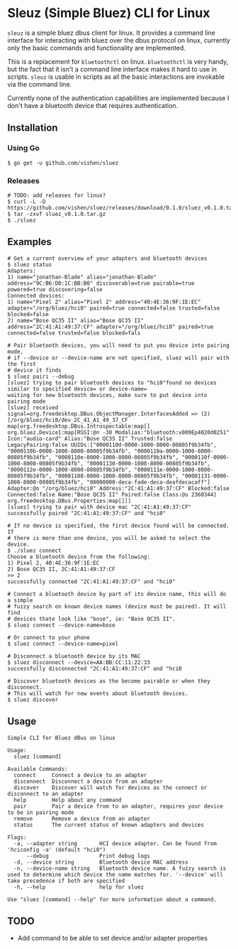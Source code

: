 # Sleuz (Simple Bluez) CLI for Linux

`sleuz` is a simple bluez dbus client for linux. It provides a command line interface
for interacting with bluez over the dbus protocol on linux, currently only the basic
commands and functionality are implemented.

This is a replacement for `bluetoothctl` on linux. `bluetoothctl` is very handy, but
the fact that it isn't a command line interface makes it hard to use in scripts. `sleuz`
is usable in scripts as all the basic interactions are invokable via the command line.

Currently none of the authentication capabilities are implemented because I don't
have a bluetooth device that requires authentication.

## Installation
### Using Go

```
$ go get -u github.com/vishen/sluez
```

### Releases
```
# TODO: add releases for linux?
$ curl -L -O https://github.com/vishen/sluez/releases/download/0.1.0/sluez_v0.1.0.tar.gz
$ tar -zxvf sluez_v0.1.0.tar.gz
$ ./sluez
```

## Examples

```
# Get a current overview of your adapters and bluetooth devices
$ sluez status
Adapters:
1) name="jonathan-Blade" alias="jonathan-Blade" address="9C:B6:D0:1C:BB:B0" discoverable=true pairable=true powered=true discovering=false
Connected devices:
1) name="Pixel 2" alias="Pixel 2" address="40:4E:36:9F:1E:EC" adapter="/org/bluez/hci0" paired=true connected=false trusted=false blocked=false
2) name="Bose QC35 II" alias="Bose QC35 II" address="2C:41:A1:49:37:CF" adapter="/org/bluez/hci0" paired=true connected=false trusted=false blocked=fals

# Pair bluetooth devices, you will need to put you device into pairing mode,
# if --device or --device-name are not specified, sluez will pair with the first
# device it finds
$ sluez pairi --debug
[sluez] trying to pair bluetooth devices to "hci0"found no devices similar to specified device= or device-name=
waiting for new bluetooth devices, make sure to put device into pairing mode
[sluez] received signal=org.freedesktop.DBus.ObjectManager.InterfacesAdded => (2)[/org/bluez/hci0/dev_2C_41_A1_49_37_CF map[org.freedesktop.DBus.Introspectable:map[] org.bluez.Device1:map[RSSI:@n -30 Modalias:"bluetooth:v009Ep4020d0251" Icon:"audio-card" Alias:"Bose QC35 II" Trusted:false LegacyPairing:false UUIDs:["0000110d-0000-1000-8000-00805f9b34fb", "0000110b-0000-1000-8000-00805f9b34fb", "0000110a-0000-1000-8000-00805f9b34fb", "0000110e-0000-1000-8000-00805f9b34fb", "0000110f-0000-1000-8000-00805f9b34fb", "00001130-0000-1000-8000-00805f9b34fb", "0000112e-0000-1000-8000-00805f9b34fb", "0000111e-0000-1000-8000-00805f9b34fb", "00001108-0000-1000-8000-00805f9b34fb", "00001131-0000-1000-8000-00805f9b34fb", "00000000-deca-fade-deca-deafdecacaff"] Adapter:@o "/org/bluez/hci0" Address:"2C:41:A1:49:37:CF" Blocked:false Connected:false Name:"Bose QC35 II" Paired:false Class:@u 2360344] org.freedesktop.DBus.Properties:map[]]]
[sluez] trying to pair with device mac "2C:41:A1:49:37:CF"
successfully paired "2C:41:A1:49:37:CF" and "hci0"

# If no device is specified, the first device found will be connected. If
# there is more than one device, you will be asked to select the device.
$ ./sluez connect
Choose a bluetooth device from the following:
1) Pixel 2, 40:4E:36:9F:1E:EC
2) Bose QC35 II, 2C:41:A1:49:37:CF
>> 2
successfully connected "2C:41:A1:49:37:CF" and "hci0"

# Connect a bluetooth device by part of its device name, this will do a simple
# fuzzy search on known device names (device must be paired). It will find
# devices thate look like "bose", ie: "Bose QC35 II".
$ sluez connect --device-name=bose

# Or connect to your phone
$ sluez connect --device-name=pixel

# Disconnect a bluetooth device by its MAC
$ sluez disconnect --device=AA:BB:CC:11:22:33
successfully disconnected "2C:41:A1:49:37:CF" and "hci0

# Discover bluetooth devices as the become pairable or when they disconnect.
# This will watch for new events about bluetooth devices.
$ sluez discover
```

## Usage

```
Simple CLI for Bluez dBus on linux

Usage:
  sluez [command]

Available Commands:
  connect     Connect a device to an adapter
  disconnect  Disconnect a device from an adapter
  discover    Discover will watch for devices as the connect or disconnect to an adapter
  help        Help about any command
  pair        Pair a device from to an adapter, requires your device to be in pairing mode
  remove      Remove a device from an adapter
  status      The current status of known adapters and devices

Flags:
  -a, --adapter string       HCI device adapter. Can be found from 'hciconfig -a' (default "hci0")
      --debug                Print debug logs
  -d, --device string        Bluetooth device MAC address
  -n, --device-name string   Bluetooth device name. A fuzzy search is used to determine which device the name matches for. '--device' will take precedence if both are specified
  -h, --help                 help for sluez

Use "sluez [command] --help" for more information about a command.
```

## TODO
- Add command to be able to set device and/or adapter properties
